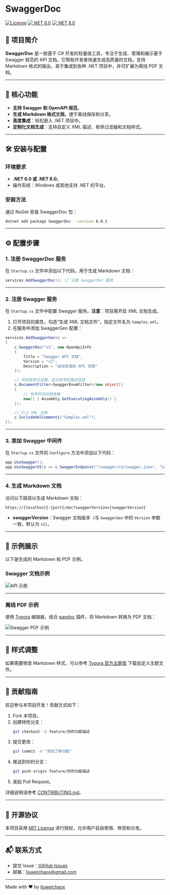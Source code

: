 # SwaggerDoc

[![License](https://img.shields.io/badge/license-MIT-blue.svg)](LICENSE)
[![.NET 6.0](https://img.shields.io/badge/.NET-6.0-blueviolet.svg)](https://dotnet.microsoft.com/download/dotnet/6.0)
[![.NET 8.0](https://img.shields.io/badge/.NET-8.0-green.svg)](https://dotnet.microsoft.com/download/dotnet/8.0)

## 🌟 项目简介

**SwaggerDoc** 是一款基于 C# 开发的轻量级工具，专注于生成、管理和展示基于 Swagger 规范的 API 文档。它帮助开发者快速生成高质量的文档，支持 Markdown 格式的输出，易于集成到各种 .NET 项目中，并可扩展为离线 PDF 文档。

---

## 🚀 核心功能

- **支持 Swagger 和 OpenAPI 规范**。
- **生成 Markdown 格式文档**，便于离线保存和分享。
- **高度集成**：轻松嵌入 .NET 项目中。
- **定制化文档生成**：支持自定义 XML 描述、枚举过滤器和文档样式。

---

## 🛠️ 安装与配置

### 环境要求

- **.NET 6.0 或 .NET 8.0**。
- 操作系统：Windows 或其他支持 .NET 的平台。

### 安装方法

通过 NuGet 安装 SwaggerDoc 包：

```bash
dotnet add package SwaggerDoc --version 8.0.1
```

---

## ⚙️ 配置步骤

### 1. 注册 SwaggerDoc 服务

在 `Startup.cs` 文件中添加以下代码，用于生成 Markdown 文档：

```csharp
services.AddSwaggerDoc(); // 注册 SwaggerDoc 服务
```

---

### 2. 注册 Swagger 服务

在 `Startup.cs` 文件中配置 Swagger 服务。**注意**：项目需开启 XML 文档生成。

1. 打开项目的属性，勾选“生成 XML 文档文件”，指定文件名为 `Samples.xml`。
2. 在服务中添加 SwaggerGen 配置：

```csharp
services.AddSwaggerGen(c =>
{
    c.SwaggerDoc("v1", new OpenApiInfo 
    {
        Title = "Swagger API 文档", 
        Version = "v1", 
        Description = "自动生成的 API 文档"
    });

    // 添加枚举过滤器，显示枚举的描述信息
    c.DocumentFilter<SwaggerEnumFilter>(new object[]
    {
        // 枚举所在的程序集
        new[] { Assembly.GetExecutingAssembly() }
    });

    // 引入 XML 注释
    c.IncludeXmlComments("Samples.xml");
});
```

---

### 3. 添加 Swagger 中间件

在 `Startup.cs` 文件的 `Configure` 方法中添加以下代码：

```csharp
app.UseSwagger();
app.UseSwaggerUI(c => c.SwaggerEndpoint("/swagger/v1/swagger.json", "Samples v1"));
```

---

### 4. 生成 Markdown 文档

访问以下路径以生成 Markdown 文档：

```
https://{localhost}:{port}/doc?swaggerVersion={swaggerVersion}
```

- **swaggerVersion**：Swagger 文档版本（与 `SwaggerGen` 中的 `Version` 参数一致，默认为 `v1`）。

---

## 📝 示例展示

以下是生成的 Markdown 和 PDF 示例。

### Swagger 文档示例

![API 示例](Docs/Images/api.png?raw=true)

---

### 离线 PDF 示例

使用 [Typora](https://typora.io/) 编辑器，结合 [pandoc](https://github.com/jgm/pandoc/releases) 插件，将 Markdown 转换为 PDF 文档：

![Swagger PDF 示例](Docs/Images/swagger.png?raw=true)

---

## 🌈 样式调整

如果需要修改 Markdown 样式，可以参考 [Typora 官方主题库](https://theme.typora.io/) 下载自定义主题文件。

---

## 🤝 贡献指南

欢迎参与本项目开发！贡献方式如下：

1. Fork 本项目。
2. 创建特性分支：
   ```bash
   git checkout -b feature/你的功能描述
   ```
3. 提交更改：
   ```bash
   git commit -m "添加了新功能"
   ```
4. 推送到你的分支：
   ```bash
   git push origin feature/你的功能描述
   ```
5. 发起 Pull Request。

详细说明请参考 [CONTRIBUTING.md](CONTRIBUTING.md)。

---

## 📄 开源协议

本项目采用 [MIT License](LICENSE) 进行授权，允许用户自由使用、修改和分发。

---

## 📬 联系方式

- 提交 Issue：[GitHub Issues](https://github.com/liuweichaox/SwaggerDoc/issues)
- 邮箱：[liuweichaox@gmail.com](mailto:liuweichaox@gmail.com)

---

Made with ❤️ by [liuweichaox](https://github.com/liuweichaox)
```
